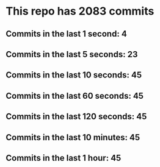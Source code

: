 # This repo has 2083 commits

## Commits in the last 1 second: 4
## Commits in the last 5 seconds: 23
## Commits in the last 10 seconds: 45
## Commits in the last 60 seconds: 45
## Commits in the last 120 seconds: 45
## Commits in the last 10 minutes: 45
## Commits in the last 1 hour: 45
